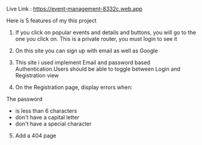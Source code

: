 Live Link : https://event-management-8332c.web.app

Here is 5 features of my this project

1. If you click on popular events and details and buttons, you will go to the one you click on. This is a private router, you must login to see it

2. On this site you can sign up with email as well as Google

3. This site i used implement Email and password based Authentication.Users should be able to toggle between Login and Registration view

4. On the Registration page, display errors when:

The password

- is less than 6 characters
- don't have a capital letter
- don't have a special character

5. Add a 404 page
